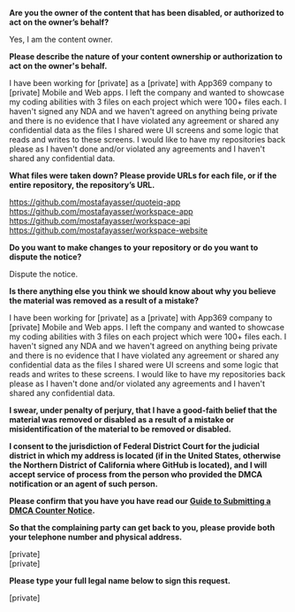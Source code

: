 **Are you the owner of the content that has been disabled, or authorized to act on the owner’s behalf?**

Yes, I am the content owner.

**Please describe the nature of your content ownership or authorization to act on the owner's behalf.**

I have been working for [private] as a [private] with App369 company to [private] Mobile and Web apps. I left the company and wanted to showcase my coding abilities with 3 files on each project which were 100+ files each. I haven't signed any NDA and we haven't agreed on anything being private and there is no evidence that I have violated any agreement or shared any confidential data as the files I shared were UI screens and some logic that reads and writes to these screens. I would like to have my repositories back please as I haven't done and/or violated any agreements and I haven't shared any confidential data.

**What files were taken down? Please provide URLs for each file, or if the entire repository, the repository’s URL.**

https://github.com/mostafayasser/quoteiq-app  
https://github.com/mostafayasser/workspace-app  
https://github.com/mostafayasser/workspace-api  
https://github.com/mostafayasser/workspace-website

**Do you want to make changes to your repository or do you want to dispute the notice?**

Dispute the notice.

**Is there anything else you think we should know about why you believe the material was removed as a result of a mistake?**

I have been working for [private] as a [private] with App369 company to [private] Mobile and Web apps. I left the company and wanted to showcase my coding abilities with 3 files on each project which were 100+ files each. I haven't signed any NDA and we haven't agreed on anything being private and there is no evidence that I have violated any agreement or shared any confidential data as the files I shared were UI screens and some logic that reads and writes to these screens. I would like to have my repositories back please as I haven't done and/or violated any agreements and I haven't shared any confidential data.

**I swear, under penalty of perjury, that I have a good-faith belief that the material was removed or disabled as a result of a mistake or misidentification of the material to be removed or disabled.**

**I consent to the jurisdiction of Federal District Court for the judicial district in which my address is located (if in the United States, otherwise the Northern District of California where GitHub is located), and I will accept service of process from the person who provided the DMCA notification or an agent of such person.**

**Please confirm that you have you have read our <a href="https://docs.github.com/articles/guide-to-submitting-a-dmca-counter-notice">Guide to Submitting a DMCA Counter Notice</a>.**

**So that the complaining party can get back to you, please provide both your telephone number and physical address.**

[private]  
[private]  

**Please type your full legal name below to sign this request.**

[private]  
